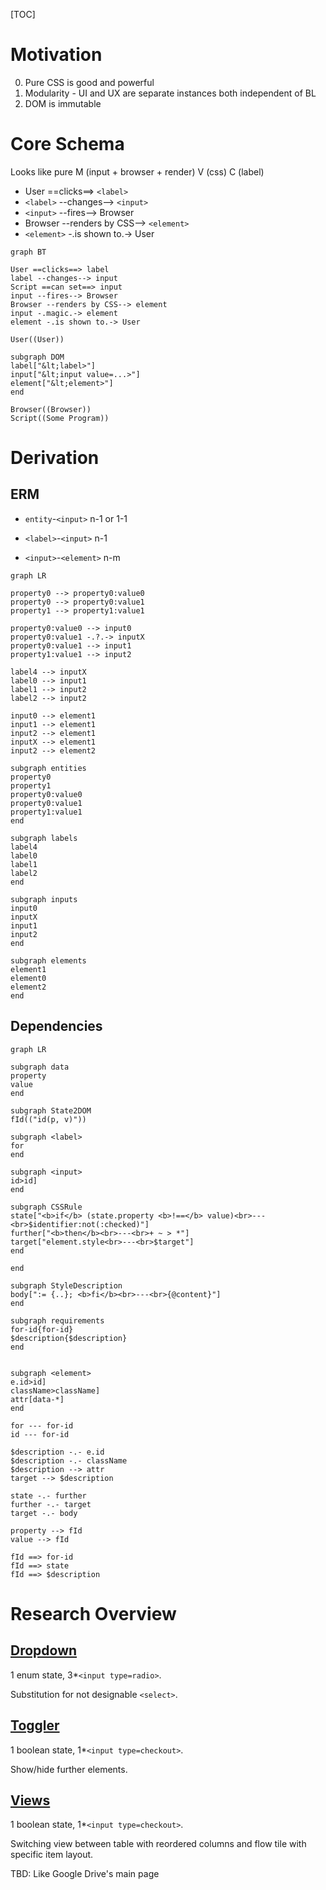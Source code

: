 [TOC]

# Motivation

0. Pure CSS is good and powerful 
1. Modularity - UI and UX are separate instances both independent of BL
2. DOM is immutable

# Core Schema

Looks like pure M (input + browser + render) V (css) C (label)

- User ==clicks==> `<label>`
- `<label>` --changes--> `<input>`
- `<input>` --fires--> Browser
- Browser --renders by CSS--> `<element>`
- `<element>` -.is shown to.-> User

```mermaid
graph BT

User ==clicks==> label
label --changes--> input
Script ==can set==> input
input --fires--> Browser
Browser --renders by CSS--> element
input -.magic.-> element
element -.is shown to.-> User

User((User))

subgraph DOM
label["&lt;label>"]
input["&lt;input value=...>"]
element["&lt;element>"]
end

Browser((Browser))
Script((Some Program))

```

# Derivation

## ERM

- `entity`-`<input>` n-1 or 1-1
- `<label>`-`<input>` n-1

- `<input>`-`<element>` n-m

```mermaid
graph LR

property0 --> property0:value0
property0 --> property0:value1
property1 --> property1:value1

property0:value0 --> input0
property0:value1 -.?.-> inputX
property0:value1 --> input1
property1:value1 --> input2

label4 --> inputX
label0 --> input1
label1 --> input2
label2 --> input2

input0 --> element1
input1 --> element1
input2 --> element1
inputX --> element1
input2 --> element2

subgraph entities
property0
property1
property0:value0
property0:value1
property1:value1
end

subgraph labels
label4
label0
label1
label2
end

subgraph inputs 
input0
inputX
input1
input2
end

subgraph elements
element1
element0
element2
end
```



## Dependencies

```mermaid
graph LR

subgraph data
property
value
end

subgraph State2DOM
fId(("id(p, v)"))

subgraph <label>
for
end

subgraph <input>
id>id]
end

subgraph CSSRule
state["<b>if</b> (state.property <b>!==</b> value)<br>---<br>$identifier:not(:checked)"]
further["<b>then</b><br>---<br>+ ~ > *"]
target["element.style<br>---<br>$target"]
end

end

subgraph StyleDescription
body[":= {..}; <b>fi</b><br>---<br>{@content}"]
end

subgraph requirements
for-id{for-id}
$description{$description}
end


subgraph <element>
e.id>id]
className>className]
attr[data-*]
end

for --- for-id
id --- for-id

$description -.- e.id
$description -.- className
$description --> attr
target --> $description

state -.- further
further -.- target
target -.- body

property --> fId
value --> fId

fId ==> for-id
fId ==> state
fId ==> $description
```



# Research Overview

## [Dropdown](dropdown-radio/index.html)

1 enum state, 3*`<input type=radio>`. 

Substitution for not designable `<select>`.

## [Toggler](toggler/index.html)

1 boolean state, 1*`<input type=checkout>`.

Show/hide further elements.

## [Views](views/index.html)

1 boolean state, 1*`<input type=checkout>`.

Switching view between table with reordered columns and flow tile with specific item layout.

TBD: Like Google Drive's main page